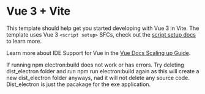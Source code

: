 # Vue 3 + Vite

This template should help get you started developing with Vue 3 in Vite. The template uses Vue 3 `<script setup>` SFCs, check out the [script setup docs](https://v3.vuejs.org/api/sfc-script-setup.html#sfc-script-setup) to learn more.

Learn more about IDE Support for Vue in the [Vue Docs Scaling up Guide](https://vuejs.org/guide/scaling-up/tooling.html#ide-support).


If running npm electron:build does not work or has errors. Try deleting dist_electron folder and run npm run electron:build again as this will create a new dist_electron folder anyways, nad it will not delete any source code. Dist_electron is just the pacakage for the exe application.